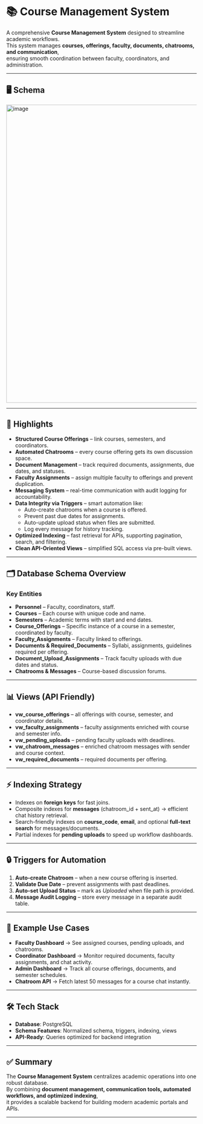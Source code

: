 # 📚 Course Management System

A comprehensive **Course Management System** designed to streamline academic workflows.  
This system manages **courses, offerings, faculty, documents, chatrooms, and communication**,  
ensuring smooth coordination between faculty, coordinators, and administration.

---
## 🖥️ Schema
<img width="1528" height="788" alt="image" src="https://github.com/user-attachments/assets/593034c5-51ea-49dd-9080-6656c3800f9f" />

---
## 🚀 Highlights
- **Structured Course Offerings** – link courses, semesters, and coordinators.
- **Automated Chatrooms** – every course offering gets its own discussion space.
- **Document Management** – track required documents, assignments, due dates, and statuses.
- **Faculty Assignments** – assign multiple faculty to offerings and prevent duplication.
- **Messaging System** – real-time communication with audit logging for accountability.
- **Data Integrity via Triggers** – smart automation like:
  - Auto-create chatrooms when a course is offered.
  - Prevent past due dates for assignments.
  - Auto-update upload status when files are submitted.
  - Log every message for history tracking.
- **Optimized Indexing** – fast retrieval for APIs, supporting pagination, search, and filtering.
- **Clean API-Oriented Views** – simplified SQL access via pre-built views.

---

## 🗂 Database Schema Overview
### Key Entities
- **Personnel** – Faculty, coordinators, staff.
- **Courses** – Each course with unique code and name.
- **Semesters** – Academic terms with start and end dates.
- **Course_Offerings** – Specific instance of a course in a semester, coordinated by faculty.
- **Faculty_Assignments** – Faculty linked to offerings.
- **Documents & Required_Documents** – Syllabi, assignments, guidelines required per offering.
- **Document_Upload_Assignments** – Track faculty uploads with due dates and status.
- **Chatrooms & Messages** – Course-based discussion forums.

---

## 📊 Views (API Friendly)
- **vw_course_offerings** – all offerings with course, semester, and coordinator details.  
- **vw_faculty_assignments** – faculty assignments enriched with course and semester info.  
- **vw_pending_uploads** – pending faculty uploads with deadlines.  
- **vw_chatroom_messages** – enriched chatroom messages with sender and course context.  
- **vw_required_documents** – required documents per offering.  

---

## ⚡ Indexing Strategy
- Indexes on **foreign keys** for fast joins.
- Composite indexes for **messages** (chatroom_id + sent_at) → efficient chat history retrieval.
- Search-friendly indexes on **course_code**, **email**, and optional **full-text search** for messages/documents.
- Partial indexes for **pending uploads** to speed up workflow dashboards.

---

## 🔒 Triggers for Automation
1. **Auto-create Chatroom** – when a new course offering is inserted.  
2. **Validate Due Date** – prevent assignments with past deadlines.  
3. **Auto-set Upload Status** – mark as *Uploaded* when file path is provided.  
4. **Message Audit Logging** – store every message in a separate audit table.  

---

## 📂 Example Use Cases
- **Faculty Dashboard** → See assigned courses, pending uploads, and chatrooms.  
- **Coordinator Dashboard** → Monitor required documents, faculty assignments, and chat activity.  
- **Admin Dashboard** → Track all course offerings, documents, and semester schedules.  
- **Chatroom API** → Fetch latest 50 messages for a course chat instantly.  

---

## 🛠 Tech Stack
- **Database**: PostgreSQL  
- **Schema Features**: Normalized schema, triggers, indexing, views  
- **API-Ready**: Queries optimized for backend integration  

---

## ✅ Summary
The **Course Management System** centralizes academic operations into one robust database.  
By combining **document management, communication tools, automated workflows, and optimized indexing**,  
it provides a scalable backend for building modern academic portals and APIs.

---
